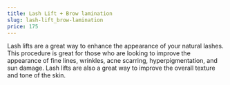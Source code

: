 ```yaml
---
title: Lash Lift + Brow lamination
slug: lash-lift_brow-lamination
price: 175
---
```


Lash lifts are a great way to enhance the appearance of your natural lashes. This procedure is great for those who are looking to improve the appearance of fine lines, wrinkles, acne scarring, hyperpigmentation, and sun damage. Lash lifts are also a great way to improve the overall texture and tone of the skin.
